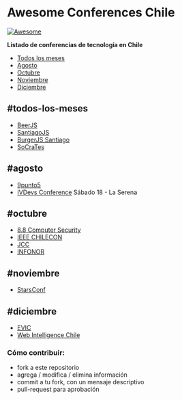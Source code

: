# Awesome Conferences Chile

[![Awesome](https://cdn.rawgit.com/sindresorhus/awesome/d7305f38d29fed78fa85652e3a63e154dd8e8829/media/badge.svg)](https://github.com/sindresorhus/awesome)

**Listado de conferencias de tecnología en Chile**

- [Todos los meses](#todos-los-meses)
- [Agosto](#agosto)
- [Octubre](#octubre)
- [Noviembre](#noviembre)
- [Diciembre](#diciembre)

## #todos-los-meses
* [BeerJS](http://www.beerjs.cl/)
* [SantiagoJS](https://www.meetup.com/es-ES/NodersJS/events/)
* [BurgerJS Santiago](https://github.com/Noders/BurgerJS)
* [SoCraTes](http://www.socrates-conference.cl/)

## #agosto
* [9punto5](http://www.9punto5.cl/)
* [IVDevs Conference](http://ivdevs.com/evento/) Sábado 18 - La Serena

## #octubre
* [8.8 Computer Security](https://www.8dot8.org/cl)
* [IEEE CHILECON](http://chilecon2017.ubiobio.cl/)
* [JCC](http://jcc-infonorchile2017.uta.cl/)
* [INFONOR](http://jcc-infonorchile2017.uta.cl/)

## #noviembre
* [StarsConf](http://www.starsconf.com/)

## #diciembre
* [EVIC](http://evic2017.uv.cl/)
* [Web Intelligence Chile](https://webintelligence2018.com/)

### Cómo contribuir:
- fork a este repositorio
- agrega / modifica / elimina información
- commit a tu fork, con un mensaje descriptivo
- pull-request para aprobación
